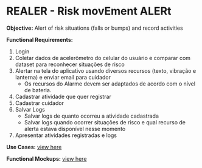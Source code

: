 # REALER - Risk movEment ALERt

<b>Objective:</b> Alert of risk situations (falls or bumps) and record activities

<b>Functional Requirements:</b>
1. Login
2. Coletar dados de acelerômetro do celular do usuário e comparar com dataset para reconhecer situações de risco
3. Alertar na tela do aplicativo usando diversos recursos (texto, vibração e lanterna) e enviar email para cuidador
    - Os recursos do Alarme devem ser adaptados de acordo com o nível de bateria.
4. Cadastrar atividade que quer registrar
5. Cadastrar cuidador
6. Salvar Logs
    - Salvar logs de quanto ocorreu a atividade cadastrada
    - Salvar logs quando ocorrer situações de risco e qual recurso de alerta estava disponível nesse momento
7. Apresentar atividades registradas e logs

<b>Use Cases:</b> [view here](./Documentation/UseCases.md)

<b>Functional Mockups:</b> [view here](./Documentation/FunctionalMockups.md)
